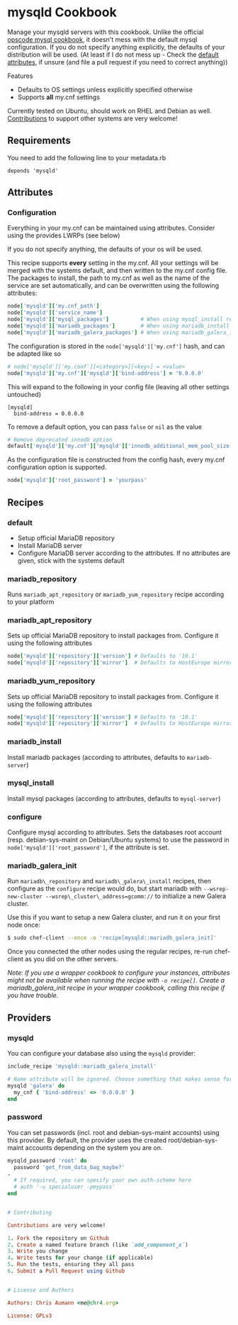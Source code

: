 # mysqld Cookbook

Manage your mysqld servers with this cookbook.
Unlike the official [opscode mysql cookbook](https://github.com/opscode-cookbooks/mysql),
it doesn't mess with the default mysql configuration. If you do not specify anything explicitly, the
defaults of your distribution will be used.
(At least if I do not mess up - Check the
[default attributes](https://github.com/chr4/chef-mysqld/blob/master/attributes/defaults.rb),
if unsure (and file a pull request if you need to correct anything))

Features

* Defaults to OS settings unless explicitly specified otherwise
* Supports **all** my.cnf settings

Currently tested on Ubuntu, should work on RHEL and Debian as well.
[Contributions](https://github.com/chr4/chef-mysqld#contributing) to support other systems are very
welcome!

## Requirements

You need to add the following line to your metadata.rb

    depends 'mysqld'


## Attributes

### Configuration

Everything in your my.cnf can be maintained using attributes.
Consider using the provides LWRPs (see below)

If you do not specify anything, the defaults of your os will be used.

This recipe supports **every** setting in the my.cnf.  All your settings will be merged with the
systems default, and then written to the my.cnf config file. The packages to install, the path to
my.cnf as well as the name of the service are set automatically, and can be overwritten using the
following attributes:


```ruby
node['mysqld']['my.cnf_path']
node['mysqld']['service_name']
node['mysqld']['mysql_packages']          # When using mysql_install recipe
node['mysqld']['mariadb_packages']        # When using mariadb_install recipe
node['mysqld']['mariadb_galera_packages'] # When using mariadb_galera_install recipe
```

The configuration is stored in the ```node['mysqld']['my.cnf']``` hash, and can be adapted like so


```ruby
# node['mysqld']['my.conf'][<category>][<key>] = <value>
node['mysqld']['my.cnf']['mysqld']['bind-address'] = '0.0.0.0'
```

This will expand to the following in your config file (leaving all other settings untouched)

```
[mysqld]
  bind-address = 0.0.0.0
```

To remove a default option, you can pass `false` or `nil` as the value

```ruby
# Remove deprecated innodb option
default['mysqld']['my.cnf']['mysqld']['innodb_additional_mem_pool_size'] = false
```

As the configuration file is constructed from the config hash, every my.cnf configuration option is
supported.


```ruby
node['mysqld']['root_password'] = 'yourpass'
```



## Recipes

### default

- Setup official MariaDB repository
- Install MariaDB server
- Configure MariaDB server according to the attributes. If no attributes are given, stick with the
  systems default


### mariadb\_repository

Runs `mariadb_apt_repository` or `mariadb_yum_repository` recipe according to your platform

### mariadb\_apt\_repository

Sets up official MariaDB repository to install packages from.
Configure it using the following attributes

```ruby
node['mysqld']['repository']['version'] # Defaults to '10.1'
node['mysqld']['repository']['mirror']  # Defaults to HostEurope mirror
```

### mariadb\_yum\_repository

Sets up official MariaDB repository to install packages from.
Configure it using the following attributes

```ruby
node['mysqld']['repository']['version'] # Defaults to '10.1'
node['mysqld']['repository']['mirror']  # Defaults to HostEurope mirror
```

### mariadb\_install

Install mariadb packages (according to attributes, defaults to `mariadb-server`)

### mysql\_install

Install mysql packages (according to attributes, defaults to `mysql-server`)

### configure

Configure mysql according to attributes. Sets the databases root account (resp. debian-sys-maint on
Debian/Ubuntu systems) to use the password in `node['mysqld']['root_password']`, if the attribute is
set.

### mariadb\_galera\_init

Run `mariadb\_repository` and `mariadb\_galera\_install` recipes, then configure as the `configure`
recipe would do, but start mariadb with `--wsrep-new-cluster --wsrep\_cluster\_address=gcomm://` to
initialize a new Galera cluster.

Use this if you want to setup a new Galera cluster, and run it on your first node once:

```bash
$ sudo chef-client --once -o 'recipe[mysqld::mariadb_galera_init]'
```

Once you connected the other nodes using the regular recipes, re-run chef-client as you did on the
other servers.

*Note: If you use a wrapper cookbook to configure your instances, attributes might not be available
when running the recipe with `-o recipe[]`. Create a mariadb_galera_init recipe in your wrapper
cookbook, calling this recipe if you have trouble.*


## Providers

### mysqld

You can configure your database also using the `mysqld` provider:


```ruby
include_recipe 'mysqld::mariadb_galera_install'

# Name attribute will be ignored. Choose something that makes sense for you
mysqld 'galera' do
  my_cnf { 'bind-address' => '0.0.0.0' }
end
```

### password

You can set passwords (incl. root and debian-sys-maint accounts) using this provider.
By default, the provider uses the created root/debian-sys-maint accounts depending on the system you
are on.

```ruby
mysqld_password 'root' do
  password 'get_from_data_bag_maybe?'
.
  # If required, you can specify your own auth-scheme here
  # auth '-u specialuser -pmypass'
end


# Contributing

Contributions are very welcome!

1. Fork the repository on Github
2. Create a named feature branch (like `add_component_x`)
3. Write you change
4. Write tests for your change (if applicable)
5. Run the tests, ensuring they all pass
6. Submit a Pull Request using Github


# License and Authors

Authors: Chris Aumann <me@chr4.org>

License: GPLv3
